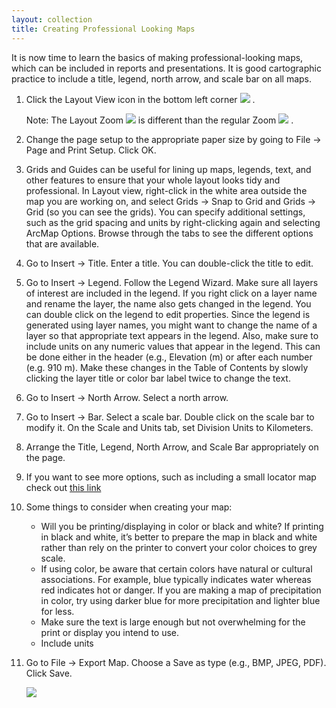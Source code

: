 ```yaml
---
layout: collection
title: Creating Professional Looking Maps
---
```


It is now time to learn the basics of making professional-looking maps, which can be included in reports and presentations. It is good cartographic practice to include a title, legend, north arrow, and scale bar on all maps. 

1. Click the Layout View icon in the bottom left corner <a href="{{ site.url }}/pictures/LayoutView.png"><img src="{{ site.url }}/pictures/LayoutView.png"></a> .

    Note: The Layout Zoom <a href="{{ site.url }}/pictures/LayoutZoom.png"><img src="{{ site.url }}/pictures/LayoutZoom.png"></a>  is different than the regular Zoom <a href="{{ site.url }}/pictures/ZoomIn.png"><img src="{{ site.url }}/pictures/ZoomIn.png"></a> .

2. Change the page setup to the appropriate paper size by going to File &#8594; Page and Print Setup. Click OK.

4. Grids and Guides can be useful for lining up maps, legends, text, and other features to ensure that your whole layout looks tidy and professional. In Layout view, right-click in the white area outside the map you are working on, and select Grids &#8594; Snap to Grid and Grids &#8594; Grid (so you can see the grids). You can specify additional settings, such as the grid spacing and units by right-clicking again and selecting ArcMap Options. Browse through the tabs to see the different options that are available.

5. Go to Insert &#8594; Title. Enter a title. You can double-click the title to edit. 

6. Go to Insert &#8594; Legend. Follow the Legend Wizard. Make sure all layers of interest are included in the legend. If you right click on a layer name and rename the layer, the name also gets changed in the legend. You can double click on the legend to edit properties. Since the legend is generated using layer names, you might want to change the name of a layer so that appropriate text appears in the legend. Also, make sure to include units on any numeric values that appear in the legend. This can be done either in the header (e.g., Elevation (m) or after each number (e.g. 910 m). Make these changes in the Table of Contents by slowly clicking the layer title or color bar label twice to change the text.

7. Go to Insert &#8594; North Arrow. Select a north arrow. 

8. Go to Insert &#8594; Bar. Select a scale bar. Double click on the scale bar to modify it. On the Scale and Units tab, set Division Units to Kilometers. 

9. Arrange the Title, Legend, North Arrow, and Scale Bar appropriately on the page.

10. If you want to see more options, such as including a small locator map check out [this link](http://help.arcgis.com/en/arcgisdesktop/10.0/help/index.html#//00s900000005000000.htm)

11. Some things to consider when creating your map: 

    * Will you be printing/displaying in color or black and white? If printing in black and white, it’s better to prepare the map in black and white rather than rely on the printer to convert your color choices to grey scale. 
    * If using color, be aware that certain colors have natural or cultural associations. For example, blue typically indicates water whereas red indicates hot or danger. If you are making a map of precipitation in color, try using darker blue for more precipitation and lighter blue for less. 
    * Make sure the text is large enough but not overwhelming for the print or display you intend to use.
    * Include units


12. Go to File &#8594; Export Map. Choose a Save as type (e.g., BMP, JPEG, PDF). Click Save.

    <a href="{{ site.url }}/pictures/BigBasinMap.png"><img src="{{ site.url }}/pictures/BigBasinMap.png"></a>

